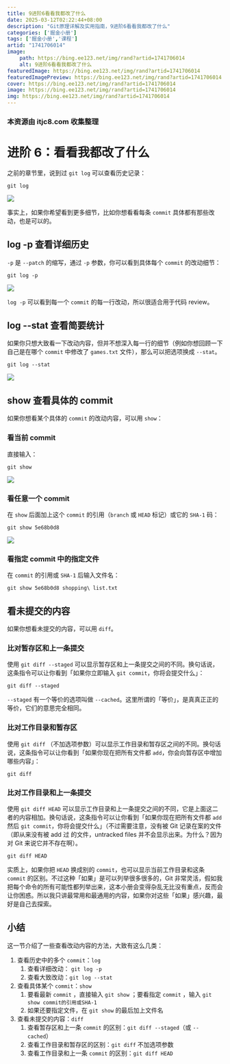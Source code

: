 ```yaml
---
title: 9进阶6看看我都改了什么
date: 2025-03-12T02:22:44+08:00
description: "Git原理详解及实用指南，9进阶6看看我都改了什么"
categories: ['掘金小册']
tags: ['掘金小册','课程']
artid: "1741706014"
image:
    path: https://bing.ee123.net/img/rand?artid=1741706014
    alt: 9进阶6看看我都改了什么
featuredImage: https://bing.ee123.net/img/rand?artid=1741706014
featuredImagePreview: https://bing.ee123.net/img/rand?artid=1741706014
cover: https://bing.ee123.net/img/rand?artid=1741706014
image: https://bing.ee123.net/img/rand?artid=1741706014
img: https://bing.ee123.net/img/rand?artid=1741706014
---
```


### 本资源由 itjc8.com 收集整理
# 进阶 6：看看我都改了什么

之前的章节里，说到过 `git log` 可以查看历史记录：

```shell
git log
```

![](https://user-gold-cdn.xitu.io/2017/11/22/15fe1ee0e2cc90e9?w=533&h=449&f=jpeg&s=134977)

事实上，如果你希望看到更多细节，比如你想看看每条 `commit` 具体都有那些改动，也是可以的。

## log -p 查看详细历史

`-p` 是 `--patch` 的缩写，通过 `-p` 参数，你可以看到具体每个 `commit` 的改动细节：

```shell
git log -p
```

![](https://user-gold-cdn.xitu.io/2017/11/22/15fe1ee0dfd781e7?w=581&h=602&f=jpeg&s=163883)

`log -p` 可以看到每一个 `commit` 的每一行改动，所以很适合用于代码 review。

## log --stat 查看简要统计

如果你只想大致看一下改动内容，但并不想深入每一行的细节（例如你想回顾一下自己是在哪个 `commit` 中修改了 `games.txt` 文件），那么可以把选项换成 `--stat`。

```shell
git log --stat
```

![](https://user-gold-cdn.xitu.io/2017/11/22/15fe1ee0e1ad48c7?w=539&h=512&f=jpeg&s=139383)

## show 查看具体的 commit

如果你想看某个具体的 `commit` 的改动内容，可以用 `show`：

### 看当前 commit

直接输入：

```shell
git show
```

![](https://user-gold-cdn.xitu.io/2017/11/22/15fe1ee0e2b7738e?w=540&h=330&f=jpeg&s=78967)

### 看任意一个 commit

在 `show` 后面加上这个 `commit` 的引用（`branch` 或 `HEAD` 标记）或它的 `SHA-1` 码：

```shell
git show 5e68b0d8
```

![](https://user-gold-cdn.xitu.io/2017/11/22/15fe1ee0e39c0b6b?w=434&h=388&f=jpeg&s=100518)

### 看指定 commit 中的指定文件

在 `commit` 的引用或 `SHA-1` 后输入文件名：

```shell
git show 5e68b0d8 shopping\ list.txt
```

## 看未提交的内容

如果你想看未提交的内容，可以用 `diff`。

### 比对暂存区和上一条提交

使用 `git diff --staged` 可以显示暂存区和上一条提交之间的不同。换句话说，这条指令可以让你看到「如果你立即输入 `git commit`，你将会提交什么」：

```shell
git diff --staged
```

`--staged` 有一个等价的选项叫做 `--cached`。这里所谓的「等价」，是真真正正的等价，它们的意思完全相同。

### 比对工作目录和暂存区

使用 `git diff` （不加选项参数）可以显示工作目录和暂存区之间的不同。换句话说，这条指令可以让你看到「如果你现在把所有文件都 `add`，你会向暂存区中增加哪些内容」：

```shell
git diff
```

### 比对工作目录和上一条提交

使用 `git diff HEAD` 可以显示工作目录和上一条提交之间的不同，它是上面这二者的内容相加。换句话说，这条指令可以让你看到「如果你现在把所有文件都 `add` 然后 `git commit`，你将会提交什么」（不过需要注意，没有被 Git 记录在案的文件（即从来没有被 add 过 的文件，untracked files 并不会显示出来。为什么？因为对 Git 来说它并不存在啊）。

```shell
git diff HEAD
```

实质上，如果你把 `HEAD` 换成别的 `commit`，也可以显示当前工作目录和这条 `commit` 的区别。不过这种「如果」是可以列举很多很多的，Git 非常灵活，假如我把每个命令的所有可能性都列举出来，这本小册会变得杂乱无比没有重点，反而会让你困惑。所以我只讲最常用和最通用的内容，如果你对这些「如果」感兴趣，最好是自己去探索。

## 小结

这一节介绍了一些查看改动内容的方法，大致有这么几类：

1. 查看历史中的多个 `commit`：`log`
   1. 查看详细改动： `git log -p`
   2. 查看大致改动：`git log --stat`
2. 查看具体某个 `commit`：`show`
   1. 要看最新 `commit` ，直接输入 `git show` ；要看指定 `commit` ，输入 `git show commit的引用或SHA-1`
   2. 如果还要指定文件，在 `git show` 的最后加上文件名
3. 查看未提交的内容：`diff`
   1. 查看暂存区和上一条 `commit` 的区别：`git diff --staged`（或 `--cached`）
   2. 查看工作目录和暂存区的区别：`git diff` 不加选项参数
   3. 查看工作目录和上一条 `commit` 的区别：`git diff HEAD`